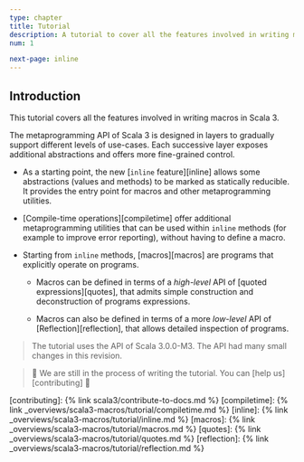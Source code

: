```yaml
---
type: chapter
title: Tutorial
description: A tutorial to cover all the features involved in writing macros in Scala 3.
num: 1

next-page: inline
---
```


## Introduction

This tutorial covers all the features involved in writing macros in Scala 3.

The metaprogramming API of Scala 3 is designed in layers to gradually
support different levels of use-cases. Each successive layer exposes additional
abstractions and offers more fine-grained control.

- As a starting point, the new [`inline` feature][inline] allows some abstractions (values and methods) to be marked as statically reducible.
  It provides the entry point for macros and other metaprogramming utilities.

- [Compile-time operations][compiletime] offer additional metaprogramming utilities that can be used within `inline` methods (for example to improve error reporting), without having to define a macro.

- Starting from `inline` methods, [macros][macros] are programs that explicitly operate on programs.

  - Macros can be defined in terms of a _high-level_ API of [quoted expressions][quotes], that admits simple construction and deconstruction of programs expressions.

  - Macros can also be defined in terms of a more _low-level_ API of [Reflection][reflection], that allows detailed inspection of programs.

> The tutorial uses the API of Scala 3.0.0-M3. The API had many small changes in this revision.

> 🚧 We are still in the process of writing the tutorial. You can [help us][contributing] 🚧

[contributing]: {% link scala3/contribute-to-docs.md %}
[compiletime]: {% link _overviews/scala3-macros/tutorial/compiletime.md %}
[inline]: {% link _overviews/scala3-macros/tutorial/inline.md %}
[macros]: {% link _overviews/scala3-macros/tutorial/macros.md %}
[quotes]: {% link _overviews/scala3-macros/tutorial/quotes.md %}
[reflection]: {% link _overviews/scala3-macros/tutorial/reflection.md %}
